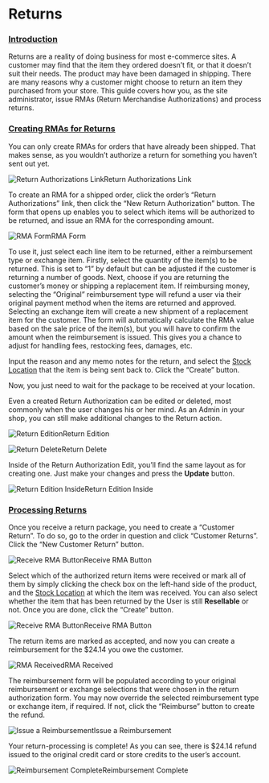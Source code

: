 # Returns

### [Introduction](returns.md#introduction) <a id="introduction"></a>

Returns are a reality of doing business for most e-commerce sites. A customer may find that the item they ordered doesn’t fit, or that it doesn’t suit their needs. The product may have been damaged in shipping. There are many reasons why a customer might choose to return an item they purchased from your store. This guide covers how you, as the site administrator, issue RMAs \(Return Merchandise Authorizations\) and process returns.

### [Creating RMAs for Returns](returns.md#creating-rm-as-for-returns) <a id="creating-rm-as-for-returns"></a>

You can only create RMAs for orders that have already been shipped. That makes sense, as you wouldn’t authorize a return for something you haven’t sent out yet.

![Return Authorizations Link](https://guides.spreecommerce.org/static/c42fe57f3fb889a073f3cf80ad4f0251/03ffe/return_authorizations_link.jpg)Return Authorizations Link

To create an RMA for a shipped order, click the order’s “Return Authorizations” link, then click the “New Return Authorization” button. The form that opens up enables you to select which items will be authorized to be returned, and issue an RMA for the corresponding amount.

![RMA Form](https://guides.spreecommerce.org/static/8525771126649bb3f9f76203725be640/03ffe/rma_form.jpg)RMA Form

To use it, just select each line item to be returned, either a reimbursement type or exchange item. Firstly, select the quantity of the item\(s\) to be returned. This is set to “1” by default but can be adjusted if the customer is returning a number of goods. Next, choose if you are returning the customer’s money or shipping a replacement item. If reimbursing money, selecting the “Original” reimbursement type will refund a user via their original payment method when the items are returned and approved. Selecting an exchange item will create a new shipment of a replacement item for the customer. The form will automatically calculate the RMA value based on the sale price of the item\(s\), but you will have to confirm the amount when the reimbursement is issued. This gives you a chance to adjust for handling fees, restocking fees, damages, etc.

Input the reason and any memo notes for the return, and select the [Stock Location](../configuration/inventory.md#stock-movements) that the item is being sent back to. Click the “Create” button.

Now, you just need to wait for the package to be received at your location.

Even a created Return Authorization can be edited or deleted, most commonly when the user changes his or her mind. As an Admin in your shop, you can still make additional changes to the Return action.

![Return Edition](https://guides.spreecommerce.org/static/c2fe16bc6d0968f538d2ab4189b27489/096b1/return_autho_edit.jpg)Return Edition

![Return Delete](https://guides.spreecommerce.org/static/984832e0e0628f139dc2ac51267dc95d/096b1/return_autho_delete.jpg)Return Delete

Inside of the Return Authorization Edit, you’ll find the same layout as for creating one. Just make your changes and press the **Update** button.

![Return Edition Inside](https://guides.spreecommerce.org/static/07643dcf14fdcfa142c0aee4c0df8a89/03ffe/return_autho_inside.jpg)Return Edition Inside

### [Processing Returns](returns.md#processing-returns) <a id="processing-returns"></a>

Once you receive a return package, you need to create a “Customer Return”. To do so, go to the order in question and click “Customer Returns”. Click the “New Customer Return” button.

![Receive RMA Button](https://guides.spreecommerce.org/static/4ee889c7478426256562b876eb593777/03ffe/customer_return_link.jpg)Receive RMA Button

Select which of the authorized return items were received or mark all of them by simply clicking the check box on the left-hand side of the product, and the [Stock Location](../products/creating-a-new-product.md) at which the item was received. You can also select whether the item that has been returned by the User is still **Resellable** or not. Once you are done, click the “Create” button.

![Receive RMA Button](https://guides.spreecommerce.org/static/98e2df062123b27b49dd1903df6ba0c2/03ffe/customer_return_form.jpg)Receive RMA Button

The return items are marked as accepted, and now you can create a reimbursement for the $24.14 you owe the customer.

![RMA Received](https://guides.spreecommerce.org/static/b561192f0a4213e5591cf7e1c625de28/03ffe/create_reimbursement_button.jpg)RMA Received

The reimbursement form will be populated according to your original reimbursement or exchange selections that were chosen in the return authorization form. You may now override the selected reimbursement type or exchange item, if required. If not, click the “Reimburse” button to create the refund.

![Issue a Reimbursement](https://guides.spreecommerce.org/static/afe9ad419f40eb33ee5335b65ba30032/03ffe/reimbursement_form.jpg)Issue a Reimbursement

Your return-processing is complete! As you can see, there is $24.14 refund issued to the original credit card or store credits to the user’s account.

![Reimbursement Complete](https://guides.spreecommerce.org/static/25376166f36caa38d332c492fa143773/03ffe/reimbursement_complete.jpg)Reimbursement Complete


